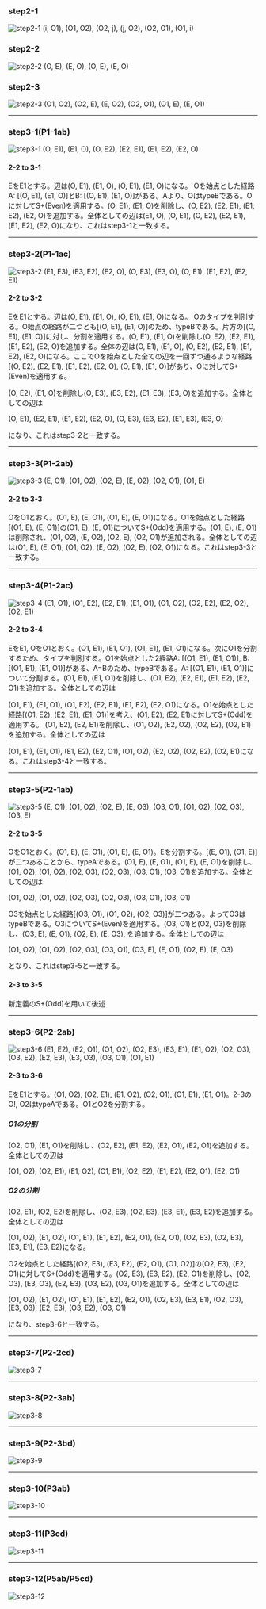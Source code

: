 ### step2-1
![step2-1](../docs/images/step2-1.png)
(i, O1), (O1, O2), (O2, j), (j, O2), (O2, O1), (O1, i)

### step2-2
![step2-2](../docs/images/step2-2.png)
(O, E), (E, O), (O, E), (E, O)

### step2-3
![step2-3](../docs/images/step2-3.png)
(O1, O2), (O2, E), (E, O2), (O2, O1), (O1, E), (E, O1)

---

### step3-1(P1-1ab)
![step3-1](../docs/images/step3-1.png)
(O, E1), (E1, O), (O, E2), (E2, E1), (E1, E2), (E2, O)

#### 2-2 to 3-1
EをE1とする。辺は(O, E1), (E1, O), (O, E1), (E1, O)になる。
Oを始点とした経路A: [(O, E1), (E1, O)]とB: [(O, E1), (E1, O)]がある。Aより、OはtypeBである。Oに対してS+(Even)を適用する。(O, E1), (E1, O)を削除し、(O, E2), (E2, E1), (E1, E2), (E2, O)を追加する。全体としての辺は(E1, O), (O, E1), (O, E2), (E2, E1), (E1, E2), (E2, O)になり、これはstep3-1と一致する。

---

### step3-2(P1-1ac)
![step3-2](../docs/images/step3-2.png)
(E1, E3), (E3, E2), (E2, O), (O, E3), (E3, O), (O, E1), (E1, E2), (E2, E1)

#### 2-2 to 3-2
EをE1とする。辺は(O, E1), (E1, O), (O, E1), (E1, O)になる。
Oのタイプを判別する。O始点の経路が二つとも[(O, E1), (E1, O)]のため、typeBである。片方の[(O, E1), (E1, O)]に対し、分割を適用する。(O, E1), (E1, O)を削除し(O, E2), (E2, E1), (E1, E2), (E2, O)を追加する。全体の辺は(O, E1), (E1, O), (O, E2), (E2, E1), (E1, E2), (E2, O)になる。ここでOを始点とした全ての辺を一回ずつ通るような経路[(O, E2), (E2, E1), (E1, E2), (E2, O), (O, E1), (E1, O)]があり、Oに対してS+(Even)を適用する。

(O, E2), (E1, O)を削除し(O, E3), (E3, E2), (E1, E3), (E3, O)を追加する。全体としての辺は

(O, E1), (E2, E1), (E1, E2), (E2, O), (O, E3), (E3, E2), (E1, E3), (E3, O)

になり、これはstep3-2と一致する。

---

### step3-3(P1-2ab)
![step3-3](../docs/images/step3-3.png)
(E, O1), (O1, O2), (O2, E), (E, O2), (O2, O1), (O1, E)

#### 2-2 to 3-3
OをO1とおく。(O1, E), (E, O1), (O1, E), (E, O1)になる。O1を始点とした経路[(O1, E), (E, O1)]の(O1, E), (E, O1)についてS+(Odd)を適用する。(O1, E), (E, O1)は削除され、(O1, O2), (E, O2), (O2, E), (O2, O1)が追加される。全体としての辺は(O1, E), (E, O1), (O1, O2), (E, O2), (O2, E), (O2, O1)になる。これはstep3-3と一致する。

---

### step3-4(P1-2ac)
![step3-4](../docs/images/step3-4.png)
(E1, O1), (O1, E2), (E2, E1), (E1, O1), (O1, O2), (O2, E2), (E2, O2), (O2, E1)

#### 2-2 to 3-4
EをE1, OをO1とおく。(O1, E1), (E1, O1), (O1, E1), (E1, O1)になる。次にO1を分割するため、タイプを判別する。O1を始点とした2経路A: [(O1, E1), (E1, O1)], B: [(O1, E1), (E1, O1)]がある、A=Bのため、typeBである。A: [(O1, E1), (E1, O1)]について分割する。(O1, E1), (E1, O1)を削除し、(O1, E2), (E2, E1), (E1, E2), (E2, O1)を追加する。全体としての辺は

(O1, E1), (E1, O1), (O1, E2), (E2, E1), (E1, E2), (E2, O1)になる。O1を始点とした経路[(O1, E2), (E2, E1), (E1, O1)]を考え、(O1, E2), (E2, E1)に対してS+(Odd)を適用する。
(O1, E2), (E2, E1)を削除し、(O1, O2), (E2, O2), (O2, E2), (O2, E1)を追加する。全体としての辺は

(O1, E1), (E1, O1), (E1, E2), (E2, O1), (O1, O2), (E2, O2), (O2, E2), (O2, E1)になる。これはstep3-4と一致する。

---

### step3-5(P2-1ab)
![step3-5](../docs/images/step3-5.png)
(E, O1), (O1, O2), (O2, E), (E, O3), (O3, O1), (O1, O2), (O2, O3), (O3, E)

#### 2-2 to 3-5
OをO1とおく。(O1, E), (E, O1), (O1, E), (E, O1)。Eを分割する。[(E, O1), (O1, E)]が二つあることから、typeAである。(O1, E), (E, O1), (O1, E), (E, O1)を削除し、(O1, O2), (O1, O2), (O2, O3), (O2, O3), (O3, O1), (O3, O1)を追加する。全体としての辺は

(O1, O2), (O1, O2), (O2, O3), (O2, O3), (O3, O1), (O3, O1)

O3を始点とした経路[(O3, O1), (O1, O2), (O2, O3)]が二つある。よってO3はtypeBである。O3についてS+(Even)を適用する。(O3, O1)と(O2, O3)を削除し、(O3, E), (E, O1), (O2, E), (E, O3), を追加する。全体としての辺は

(O1, O2), (O1, O2), (O2, O3), (O3, O1), (O3, E), (E, O1), (O2, E), (E, O3)

となり、これはstep3-5と一致する。

#### 2-3 to 3-5
新定義のS+(Odd)を用いて後述

---

### step3-6(P2-2ab)
![step3-6](../docs/images/step3-6.png)
(E1, E2), (E2, O1), (O1, O2), (O2, E3), (E3, E1), (E1, O2), (O2, O3), (O3, E2), (E2, E3), (E3, O3), (O3, O1), (O1, E1)

#### 2-3 to 3-6
EをE1とする。(O1, O2), (O2, E1), (E1, O2), (O2, O1), (O1, E1), (E1, O1)。2-3のO!, O2はtypeAである。O1とO2を分割する。

##### O1の分割
(O2, O1), (E1, O1)を削除し、(O2, E2), (E1, E2), (E2, O1), (E2, O1)を追加する。全体としての辺は

(O1, O2), (O2, E1), (E1, O2), (O1, E1), (O2, E2), (E1, E2), (E2, O1), (E2, O1)

##### O2の分割
(O2, E1), (O2, E2)を削除し、(O2, E3), (O2, E3), (E3, E1), (E3, E2)を追加する。全体としての辺は


(O1, O2), (E1, O2), (O1, E1), (E1, E2), (E2, O1), (E2, O1), (O2, E3), (O2, E3), (E3, E1), (E3, E2)になる。

O2を始点とした経路[(O2, E3), (E3, E2), (E2, O1), (O1, O2)]の(O2, E3), (E2, O1)に対してS+(Odd)を適用する。(O2, E3), (E3, E2), (E2, O1)を削除し、(O2, O3), (E3, O3), (E2, E3), (O3, E2), (O3, O1)を追加する。全体としての辺は

(O1, O2), (E1, O2), (O1, E1), (E1, E2), (E2, O1), (O2, E3), (E3, E1), (O2, O3), (E3, O3), (E2, E3), (O3, E2), (O3, O1)

になり、step3-6と一致する。

---

### step3-7(P2-2cd)
![step3-7](../docs/images/step3-7.png)


---

### step3-8(P2-3ab)
![step3-8](../docs/images/step3-8.png)


---

### step3-9(P2-3bd)
![step3-9](../docs/images/step3-9.png)

---

### step3-10(P3ab)
![step3-10](../docs/images/step3-10.png)

---

### step3-11(P3cd)
![step3-11](../docs/images/step3-11.png)


---

### step3-12(P5ab/P5cd)
![step3-12](../docs/images/step3-12.png)
